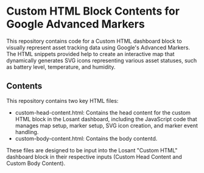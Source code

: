 # Custom HTML Block Contents for Google Advanced Markers

This repository contains code for a Custom HTML dashboard block to visually represent asset tracking data using Google's Advanced Markers. The HTML snippets provided help to create an interactive map that dynamically generates SVG icons representing various asset statuses, such as battery level, temperature, and humidity.

## Contents
This repository contains two key HTML files:

* custom-head-content.html: Contains the head content for the custom HTML block in the Losant dashboard, including the JavaScript code that manages map setup, marker setup, SVG icon creation, and marker event handling.
* custom-body-content.html: Contains the body contentd.

These files are designed to be input into the Losant "Custom HTML" dashboard block in their respective inputs (Custom Head Content and Custom Body Content).
